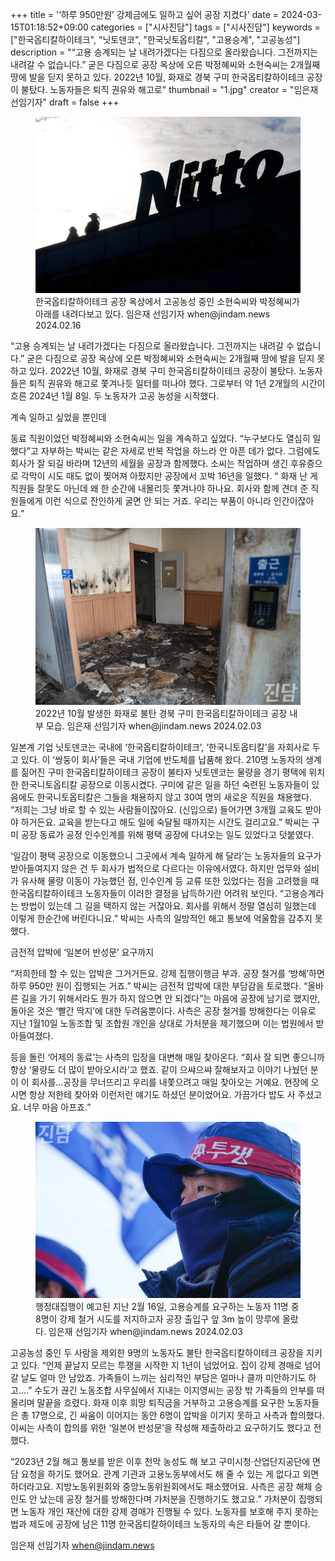 +++
title = '‘하루 950만원’ 강제금에도 일하고 싶어 공장 지켰다'
date = 2024-03-15T01:18:52+09:00
categories = ["시사진담"]
tags = ["시사진담"]
keywords = ["한국옵티칼하이테크", "닛토덴코", "한국닛토옵티칼", "고용승계", "고공농성"]
description = "“고용 승계되는 날 내려가겠다는 다짐으로 올라왔습니다. 그전까지는 내려갈 수 없습니다.” 굳은 다짐으로 공장 옥상에 오른 박정혜씨와 소현숙씨는 2개월째 땅에 발을 딛지 못하고 있다. 2022년 10월, 화재로 경북 구미 한국옵티칼하이테크 공장이 불탔다. 노동자들은 퇴직 권유와 해고로"
thumbnail = "1.jpg"
creator = "임은재 선임기자"
draft = false
+++

<figure>
  <img src="1.jpg" alt="no image" />
  <figcaption>한국옵티칼하이테크 공장 옥상에서 고공농성 중인 소현숙씨와 박정혜씨가 아래를 내려다보고 있다. 임은재 선임기자 when@jindam.news 2024.02.16</figcaption>
</figure>


“고용 승계되는 날 내려가겠다는 다짐으로 올라왔습니다. 그전까지는 내려갈 수 없습니다.” 굳은 다짐으로 공장 옥상에 오른 박정혜씨와 소현숙씨는 2개월째 땅에 발을 딛지 못하고 있다. 2022년 10월, 화재로 경북 구미 한국옵티칼하이테크 공장이 불탔다. 노동자들은 퇴직 권유와 해고로 쫓겨나듯 일터를 떠나야 했다. 그로부터 약 1년 2개월의 시간이 흐른 2024년 1월 8일. 두 노동자가 고공 농성을 시작했다.

계속 일하고 싶었을 뿐인데

동료 직원이었던 박정혜씨와 소현숙씨는 일을 계속하고 싶었다. “누구보다도 열심히 일했다”고 자부하는 박씨는 같은 자세로 반복 작업을 하느라 안 아픈 데가 없다. 그럼에도 회사가 잘 되길 바라며 12년의 세월을 공장과 함께했다. 소씨는 작업하며 생긴 후유증으로 각막이 시도 때도 없이 찢어져 아팠지만 공장에서 꼬박 16년을 일했다. “ 화재 난 게 직원들 잘못도 아닌데 왜 한 순간에 내몰리듯 쫓겨나야 하나요. 회사와 함께 견뎌 준 직원들에게 이런 식으로 잔인하게 굴면 안 되는 거죠. 우리는 부품이 아니라 인간이잖아요.”

<figure>
  <img src="2.jpg" alt="no image" />
  <figcaption>2022년 10월 발생한 화재로 불탄 경북 구미 한국옵티칼하이테크 공장 내부 모습. 임은재 선임기자 when@jindam.news 2024.02.03</figcaption>
</figure>


일본계 기업 닛토덴코는 국내에 ‘한국옵티칼하이테크’, ‘한국니토옵티칼’을 자회사로 두고 있다. 이 ‘쌍둥이 회사’들은 국내 기업에 반도체를 납품해 왔다. 210명 노동자의 생계를 짊어진 구미 한국옵티칼하이테크 공장이 불타자 닛토덴코는 물량을 경기 평택에 위치한 한국니토옵티칼 공장으로 이동시켰다. 구미에 같은 일을 하던 숙련된 노동자들이 있음에도 한국니토옵티칼은 그들을 채용하지 않고 30여 명의 새로운 직원을 채용했다. “저희는 그냥 바로 할 수 있는 사람들이잖아요. (신입으로) 들어가면 3개월 교육도 받아야 하거든요. 교육을 받는다고 해도 일에 숙달될 때까지는 시간도 걸리고요.” 박씨는 구미 공장 동료가 공정 인수인계를 위해 평택 공장에 다녀오는 일도 있었다고 덧붙였다.

‘일감이 평택 공장으로 이동했으니 그곳에서 계속 일하게 해 달라’는 노동자들의 요구가 받아들여지지 않은 건 두 회사가 법적으로 다르다는 이유에서였다. 하지만 업무와 설비가 유사해 물량 이동이 가능했던 점, 인수인계 등 교류 또한 있었다는 점을 고려했을 때 한국옵티칼하이테크 노동자들이 이러한 결정을 납득하기란 어려워 보인다. “고용승계라는 방법이 있는데 그 길을 택하지 않는 거잖아요. 회사를 위해서 정말 열심히 일했는데 이렇게 한순간에 버린다니요.” 박씨는 사측의 일방적인 해고 통보에 억울함을 감추지 못했다.

금전적 압박에 ‘일본어 반성문’ 요구까지

“저희한테 할 수 있는 압박은 그거거든요. 강제 집행이행금 부과. 공장 철거를 ‘방해’하면 하루 950만 원이 집행되는 거죠.” 박씨는 금전적 압박에 대한 부담감을 토로했다. “올바른 길을 가기 위해서라도 뭔가 하지 않으면 안 되겠다”는 마음에 공장에 남기로 했지만, 돌아온 것은 ‘빨간 딱지’에 대한 두려움뿐이다. 사측은 공장 철거를 방해한다는 이유로 지난 1월10일 노동조합 및 조합원 개인을 상대로 가처분을 제기했으며 이는 법원에서 받아들여졌다.

등을 돌린 ‘어제의 동료’는 사측의 입장을 대변해 매일 찾아온다. “회사 잘 되면 좋으니까 항상 ‘물량도 더 많이 받아오시라’고 했죠. 같이 으쌰으쌰 잘해보자고 이야기 나눴던 분이 이 회사를…공장을 무너뜨리고 우리를 내쫓으려고 매일 찾아오는 거예요. 현장에 오시면 항상 저한테 찾아와 이런저런 얘기도 하셨던 분이었어요. 가끔가다 밥도 사 주셨고요. 너무 마음 아프죠.”

<figure>
  <img src="3.jpg" alt="no image" />
  <figcaption>행정대집행이 예고된 지난 2월 16일, 고용승계를 요구하는 노동자 11명 중 8명이 강제 철거 시도를 저지하고자 공장 출입구 앞 3m 높이 망루에 올랐다. 임은재 선임기자 when@jindam.news 2024.02.03</figcaption>
</figure>


고공농성 중인 두 사람을 제외한 9명의 노동자도 불탄 한국옵티칼하이테크 공장을 지키고 있다. “언제 끝날지 모르는 투쟁을 시작한 지 1년이 넘었어요. 집이 강제 경매로 넘어갈 날도 얼마 안 남았죠. 가족들이 느끼는 심리적인 부담은 얼마나 클까 미안하기도 하고….” 수도가 끊긴 노동조합 사무실에서 지내는 이지영씨는 공장 밖 가족들의 안부를 떠올리며 말끝을 흐렸다. 화재 이후 희망 퇴직금을 거부하고 고용승계를 요구한 노동자들은 총 17명으로, 긴 싸움이 이어지는 동안 6명이 압박을 이기지 못하고 사측과 합의했다. 이씨는 사측이 합의를 위한 ‘일본어 반성문’을 작성해 제출하라고 요구하기도 했다고 전했다.

“2023년 2월 해고 통보를 받은 이후 천막 농성도 해 보고 구미시청·산업단지공단에 면담 요청을 하기도 했어요. 관계 기관과 고용노동부에서도 해 줄 수 있는 게 없다고 외면하더라고요. 지방노동위원회와 중앙노동위원회에서도 패소했어요. 사측은 공장 해체 승인도 안 났는데 공장 철거를 방해한다며 가처분을 진행하기도 했고요.” 가처분이 집행되면 노동자 개인 재산에 대한 강제 경매가 진행될 수 있다. 노동자를 보호해 주지 못하는 법과 제도에 공장에 남은 11명 한국옵티칼하이테크 노동자의 속은 타들어 갈 뿐이다.

임은재 선임기자 when@jindam.news


